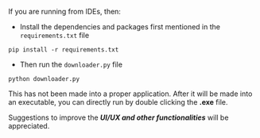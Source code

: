 If you are running from IDEs, then:
- Install the dependencies and packages first mentioned in the ```requirements.txt``` file

```
pip install -r requirements.txt
```
- Then run the ```downloader.py``` file
```
python downloader.py
```

This has not been made into a proper application.
After it will be made into an executable, you can directly run by double clicking the **.exe** file.

Suggestions to improve the **_UI/UX and other functionalities_** will be appreciated.
